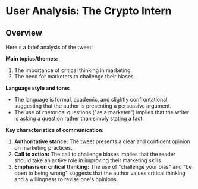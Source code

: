 # User Analysis: The Crypto Intern

## Overview

Here's a brief analysis of the tweet:

**Main topics/themes:**

1. The importance of critical thinking in marketing.
2. The need for marketers to challenge their biases.

**Language style and tone:**

- The language is formal, academic, and slightly confrontational, suggesting that the author is presenting a persuasive argument.
- The use of rhetorical questions ("as a marketer") implies that the writer is asking a question rather than simply stating a fact.

**Key characteristics of communication:**

1. **Authoritative stance:** The tweet presents a clear and confident opinion on marketing practices.
2. **Call to action:** The call to challenge biases implies that the reader should take an active role in improving their marketing skills.
3. **Emphasis on critical thinking:** The use of "challenge your bias" and "be open to being wrong" suggests that the author values critical thinking and a willingness to revise one's opinions.